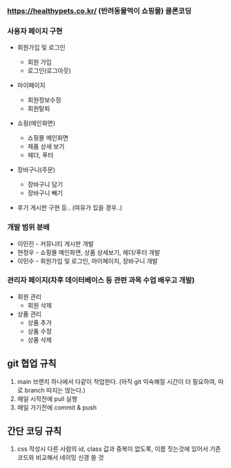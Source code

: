 ### https://healthypets.co.kr/ (반려동물먹이 쇼핑몰) 클론코딩


### 사용자 페이지 구현
* 회원가입 및 로그인
  * 회원 가입
  * 로그인(로그아웃)

* 마이페이지
  * 회원정보수정
  * 회원탈퇴

* 쇼핑(메인화면)
  * 쇼핑몰 메인화면
  * 제품 상세 보기
  * 헤더, 푸터

* 장바구니(주문)
  * 장바구니 담기
  * 장바구니 빼기

* 후기 게시판 구현 등.. (여유가 있을 경우..)

### 개발 범위 분배
* 이민진 - 커뮤니티 게시판 개발
* 현정우 - 쇼핑몰 메인화면, 상품 상세보기, 헤더/푸터 개발
* 이민수 - 회원가입 및 로그인, 마이페이지, 장바구니 개발

### 관리자 페이지(차후 데이터베이스 등 관련 과목 수업 배우고 개발)
* 회원 관리
  * 회원 삭제
* 상품 관리
  * 상품 추가
  * 상품 수정
  * 상품 삭제

## git 협업 규칙
1. main 브랜치 하나에서 다같이 작업한다. (아직 git 익숙해질 시간이 더 필요하여, 따로 branch 따지는 않는다.)
2. 매일 시작전에 pull 실행
3. 매일 가기전에 commit & push

## 간단 코딩 규칙
1. css 작성시 다른 사람의 id, class 값과 중복이 없도록, 이름 짓는것에 있어서 기존 코드와 비교해서 네이밍 신경 쓸 것
